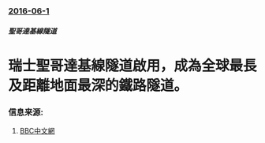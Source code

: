 ### [2016-06-1](/news/2016/06/1/index.md)

##### 聖哥達基線隧道
#  瑞士聖哥達基線隧道啟用，成為全球最長及距離地面最深的鐵路隧道。 




### 信息来源:

1. [BBC中文網](http://www.bbc.com/zhongwen/simp/world/2016/06/160601_gotthard_tunnel)
